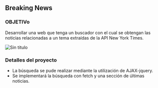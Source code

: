 ## Breaking News

### OBJETIVo
Desarrollar una web que tenga un buscador con el cual se obtengan las noticias relacionadas a un tema extraídas de la API New York Times.

![Sin titulo](assets/docs/1.png)

### Detalles del proyecto
+ La búsqueda se pude realizar mediante la utilización de AJAX-jquery.
+ Se implementará la búsqueda con fetch y una sección de últimas noticias.